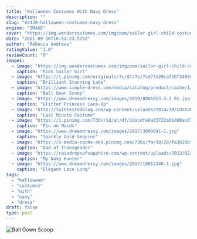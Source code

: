 ```yaml
---
title: "Halloween Costumes With Navy Dress"
description: ""
slug: "64430-halloween-costumes-navy-dress"
engine: "IMAGE"
cover: "https://img.wondercostumes.com/imgzoom/sailor-girl-child-costume-51lg.jpg"
date: "2021-09-16T16:52:23.575Z"
author: "Rebecca Andrews"
ratingValue: "3.0"
reviewCount: "8"
images:
  - image: "https://img.wondercostumes.com/imgzoom/sailor-girl-child-costume-51lg.jpg"
    caption: "Kids Sailor Girl"
  - image: "https://i.pinimg.com/originals/7c/d7/7e/7cd77e29caf20f3488e817ff149cf9a7.jpg"
    caption: "Brilliant Stunning Late"
  - image: "https://www.simple-dress.com/media/catalog/product/cache/1/image/fcd08b4d62913f6b48deba0da0d538cc/4/2/42000007-2.jpg"
    caption: "Ball Gown Scoop"
  - image: "https://www.dreamdressy.com/images/2019/8001853.2-1_01.jpg"
    caption: "Glitter Princess Lace-Up"
  - image: "http://twintestedblog.com/wp-content/uploads/2014/10/COSTUME-PINATA-3-LOGO.jpg"
    caption: "Last Minute Costume"
  - image: "https://i.pinimg.com/736x/1d/ac/df/1dacdfe6a03722a01dd8ac07b29a0ac4.jpg"
    caption: "Pin on Maids"
  - image: "https://www.dreamdressy.com/images/2017/3000041-1.jpg"
    caption: "Sparkly Gold Sequins"
  - image: "https://s-media-cache-ak0.pinimg.com/736x/fa/38/28/fa3828bf167f3efaabc7f85e3841363b--costume-for-girls-fancy-dress-costume.jpg"
    caption: "Dad of transgender"
  - image: "https://raindropsofsapphire.com/wp-content/uploads/2013/02/hunter-navy-wellies.jpg"
    caption: "My Navy Hunter"
  - image: "https://www.dreamdressy.com/images/2017/10012348-1.jpg"
    caption: "Elegant Lace Long"
tags:
  - "halloween"
  - "costumes"
  - "with"
  - "navy"
  - "dress"
draft: false
type: post
---
```



![Ball Gown Scoop](https://www.simple-dress.com/media/catalog/product/cache/1/image/fcd08b4d62913f6b48deba0da0d538cc/4/2/42000007-2.jpg "Ball Gown Scoop")


<!--inArticleAds-->

<!--galleryOne-->


<!--inArticleAds-->

<!--galleryTwo-->


<!--galleryThree-->

